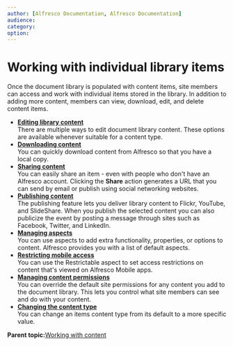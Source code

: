 ```yaml
---
author: [Alfresco Documentation, Alfresco Documentation]
audience: 
category: 
option: 
---
```


# Working with individual library items

Once the document library is populated with content items, site members can access and work with individual items stored in the library. In addition to adding more content, members can view, download, edit, and delete content items.

-   **[Editing library content](../concepts/library-item-edit-intro.md)**  
There are multiple ways to edit document library content. These options are available whenever suitable for a content type.
-   **[Downloading content](../tasks/library-item-download.md)**  
You can quickly download content from Alfresco so that you have a local copy.
-   **[Sharing content](../tasks/library-item-share.md)**  
You can easily share an item - even with people who don't have an Alfresco account. Clicking the **Share** action generates a URL that you can send by email or publish using social networking websites.
-   **[Publishing content](../tasks/library-item-publish.md)**  
The publishing feature lets you deliver library content to Flickr, YouTube, and SlideShare. When you publish the selected content you can also publicize the event by posting a message through sites such as Facebook, Twitter, and LinkedIn.
-   **[Managing aspects](../tasks/library-item-manage-aspects.md)**  
You can use aspects to add extra functionality, properties, or options to content. Alfresco provides you with a list of default aspects.
-   **[Restricting mobile access](../tasks/restrict-mobile-access.md)**  
You can use the Restrictable aspect to set access restrictions on content that's viewed on Alfresco Mobile apps.
-   **[Managing content permissions](../tasks/library-item-permissions.md)**  
You can override the default site permissions for any content you add to the document library. This lets you control what site members can see and do with your content.
-   **[Changing the content type](../tasks/library-item-change-type.md)**  
 You can change an items content type from its default to a more specific value.

**Parent topic:**[Working with content](../concepts/library-intro.md)

